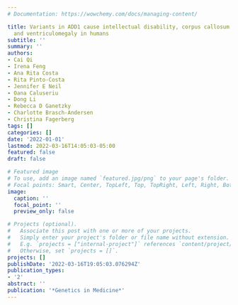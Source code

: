 ```yaml
---
# Documentation: https://wowchemy.com/docs/managing-content/

title: Variants in ADD1 cause intellectual disability, corpus callosum dysgenesis,
  and ventriculomegaly in humans
subtitle: ''
summary: ''
authors:
- Cai Qi
- Irena Feng
- Ana Rita Costa
- Rita Pinto-Costa
- Jennifer E Neil
- Oana Caluseriu
- Dong Li
- Rebecca D Ganetzky
- Charlotte Brasch-Andersen
- Christina Fagerberg
tags: []
categories: []
date: '2022-01-01'
lastmod: 2022-03-16T14:05:03-05:00
featured: false
draft: false

# Featured image
# To use, add an image named `featured.jpg/png` to your page's folder.
# Focal points: Smart, Center, TopLeft, Top, TopRight, Left, Right, BottomLeft, Bottom, BottomRight.
image:
  caption: ''
  focal_point: ''
  preview_only: false

# Projects (optional).
#   Associate this post with one or more of your projects.
#   Simply enter your project's folder or file name without extension.
#   E.g. `projects = ["internal-project"]` references `content/project/deep-learning/index.md`.
#   Otherwise, set `projects = []`.
projects: []
publishDate: '2022-03-16T19:05:03.076294Z'
publication_types:
- '2'
abstract: ''
publication: '*Genetics in Medicine*'
---
```

